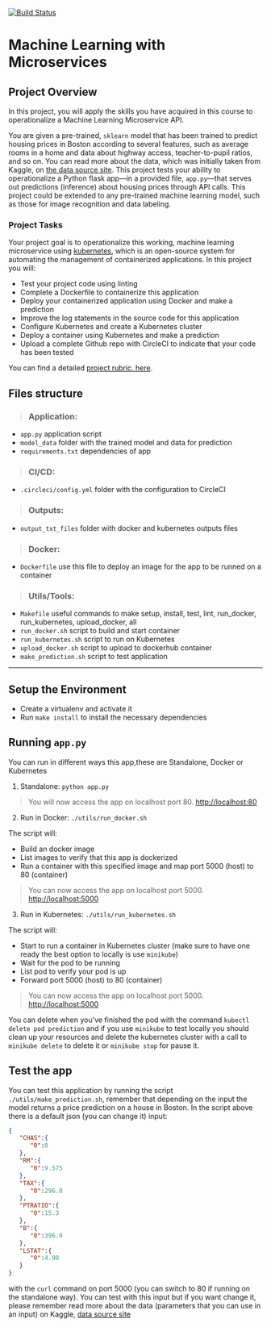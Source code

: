 
[![Build Status](https://circleci.com/gh/sumitarora02/Udacity_ML_Microservices.svg?style=shield)](https://app.circleci.com/pipelines/github/sumitarora02/Udacity_ML_Microservices)

# Machine Learning with Microservices

## Project Overview

In this project, you will apply the skills you have acquired in this course to operationalize a Machine Learning Microservice API. 

You are given a pre-trained, `sklearn` model that has been trained to predict housing prices in Boston according to several features, such as average rooms in a home and data about highway access, teacher-to-pupil ratios, and so on. You can read more about the data, which was initially taken from Kaggle, on [the data source site](https://www.kaggle.com/c/boston-housing). This project tests your ability to operationalize a Python flask app—in a provided file, `app.py`—that serves out predictions (inference) about housing prices through API calls. This project could be extended to any pre-trained machine learning model, such as those for image recognition and data labeling.

### Project Tasks

Your project goal is to operationalize this working, machine learning microservice using [kubernetes](https://kubernetes.io/), which is an open-source system for automating the management of containerized applications. In this project you will:
* Test your project code using linting
* Complete a Dockerfile to containerize this application
* Deploy your containerized application using Docker and make a prediction
* Improve the log statements in the source code for this application
* Configure Kubernetes and create a Kubernetes cluster
* Deploy a container using Kubernetes and make a prediction
* Upload a complete Github repo with CircleCI to indicate that your code has been tested

You can find a detailed [project rubric, here](https://review.udacity.com/#!/rubrics/2576/view).


## Files structure

> ### Application:

- `app.py` application script
- `model_data` folder with the trained model and data for prediction
- `requirements.txt` dependencies of app


> ### CI/CD:

- `.circleci/config.yml` folder with the configuration to CircleCI


> ### Outputs:

- `output_txt_files`  folder with docker and kubernetes outputs files

> ### Docker:

- `Dockerfile` use this file to deploy an image for the app to be runned on a container

> ### Utils/Tools:

- `Makefile`  useful commands to make setup, install, test, lint, run_docker, run_kubernetes, upload_docker, all
- `run_docker.sh` script to build and start container 
- `run_kubernetes.sh` script to run on Kubernetes
- `upload_docker.sh` script to upload to dockerhub container
- `make_prediction.sh` script to test application

---

## Setup the Environment

* Create a virtualenv and activate it
* Run `make install` to install the necessary dependencies

## Running `app.py`

You can run in different ways this app,these are Standalone, Docker or Kubernetes

1. Standalone:  `python app.py`

> You will now access the app on localhost port 80. [http://localhost:80](http://localhost:80)


2. Run in Docker:  `./utils/run_docker.sh`

The script will:
- Build an docker image
- List images to verify that this app is dockerized
- Run a container with this specified image and map port 5000 (host) to 80 (container)

> You can now access the app on localhost port 5000. [http://localhost:5000](http://localhost:5000)


3. Run in Kubernetes:  `./utils/run_kubernetes.sh`

The script will:
- Start to run a container in Kubernetes cluster (make sure to have one ready the best option to locally is use `minikube`)
- Wait for the pod to be running
- List pod to verify your pod is up
- Forward port 5000 (host) to 80 (container)

> You can now access the app on localhost port 5000. [http://localhost:5000](http://localhost:5000)

You can delete when you've finished the pod with the command `kubectl delete pod prediction` and if you use `minikube` to test locally you should clean up your resources and delete the kubernetes cluster with a call to `minikube delete` to delete it or `minikube stop` for pause it.

## Test the app

You can test this application by running the script `./utils/make_prediction.sh`, remember that depending on the input the model returns a price prediction on a house in Boston. In the script above there is a default json (you can change it) input:

```json
{  
   "CHAS":{  
      "0":0
   },
   "RM":{  
      "0":9.575
   },
   "TAX":{  
      "0":296.0
   },
   "PTRATIO":{  
      "0":15.3
   },
   "B":{  
      "0":396.9
   },
   "LSTAT":{  
      "0":4.98
   }
}
```

with the `curl` command on port 5000 (you can switch to 80 if running on the standalone way). You can test with this input but if you want change it, please remember read more about the data (parameters that you can use in an input) on Kaggle, [data source site](https://www.kaggle.com/c/boston-housing)
